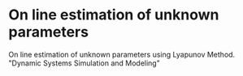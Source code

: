 # On line estimation of unknown parameters
On line estimation of unknown parameters using Lyapunov Method. 
"Dynamic Systems Simulation and Modeling"


